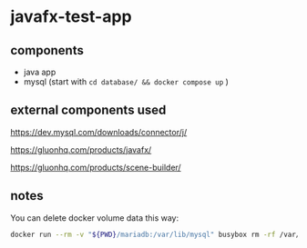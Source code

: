
# javafx-test-app

## components

- java app
- mysql (start with ```cd database/ && docker compose up``` )

## external components used

https://dev.mysql.com/downloads/connector/j/

https://gluonhq.com/products/javafx/

https://gluonhq.com/products/scene-builder/

## notes

You can delete docker volume data this way:
```bash
docker run --rm -v "${PWD}/mariadb:/var/lib/mysql" busybox rm -rf /var/lib/mysql/ 
```
